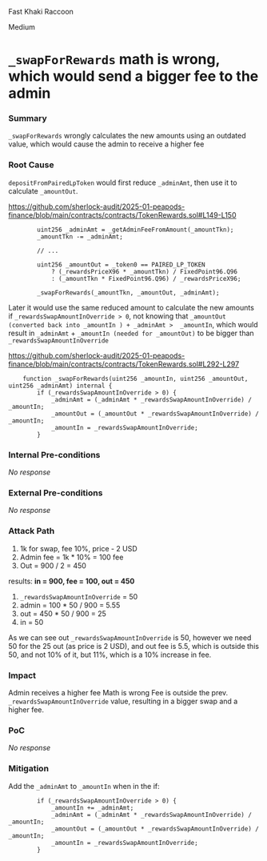 Fast Khaki Raccoon

Medium

# `_swapForRewards` math is wrong, which would send a bigger fee to the admin

### Summary

`_swapForRewards` wrongly calculates the new amounts using an outdated value, which would cause the admin to receive a higher fee

### Root Cause

`depositFromPairedLpToken` would first reduce `_adminAmt`, then use it to calculate `_amountOut`.

https://github.com/sherlock-audit/2025-01-peapods-finance/blob/main/contracts/contracts/TokenRewards.sol#L149-L150
```solidity
        uint256 _adminAmt = _getAdminFeeFromAmount(_amountTkn);
        _amountTkn -= _adminAmt;

        // ...

        uint256 _amountOut = _token0 == PAIRED_LP_TOKEN
            ? (_rewardsPriceX96 * _amountTkn) / FixedPoint96.Q96
            : (_amountTkn * FixedPoint96.Q96) / _rewardsPriceX96;

        _swapForRewards(_amountTkn, _amountOut, _adminAmt);
```

Later it would use the same reduced amount to calculate the new amounts if `_rewardsSwapAmountInOverride > 0`, not knowing that `_amountOut (converted back into _amountIn ) + _adminAmt >  _amountIn`, which would result in `_adminAmt` + `_amountIn (needed for _amountOut)` to be bigger than `_rewardsSwapAmountInOverride`

https://github.com/sherlock-audit/2025-01-peapods-finance/blob/main/contracts/contracts/TokenRewards.sol#L292-L297
```solidity
    function _swapForRewards(uint256 _amountIn, uint256 _amountOut, uint256 _adminAmt) internal {
        if (_rewardsSwapAmountInOverride > 0) {
            _adminAmt = (_adminAmt * _rewardsSwapAmountInOverride) / _amountIn;
            _amountOut = (_amountOut * _rewardsSwapAmountInOverride) / _amountIn;
            _amountIn = _rewardsSwapAmountInOverride;
        }
```

### Internal Pre-conditions

_No response_

### External Pre-conditions

_No response_

### Attack Path

1. 1k for swap, fee 10%, price - 2 USD
2. Admin fee = 1k * 10% = 100 fee
3. Out = 900 / 2 = 450

results:  **in = 900, fee = 100, out = 450**

1. `_rewardsSwapAmountInOverride` = 50
2. admin = 100 * 50 / 900 = 5.55
3. out =  450 * 50 / 900 = 25
4. in = 50

As we can see out `_rewardsSwapAmountInOverride` is 50, however we need 50 for the 25 out (as price is 2 USD), and out fee is 5.5, which is outside this 50, and not 10% of it, but 11%, which is a 10% increase in fee.

### Impact

Admin receives a higher fee
Math is wrong
Fee is outside the prev. `_rewardsSwapAmountInOverride` value, resulting in a bigger swap and a higher fee.

### PoC

_No response_

### Mitigation

Add the `_adminAmt` to `_amountIn` when in the if:

```solidity
        if (_rewardsSwapAmountInOverride > 0) {
            _amountIn += _adminAmt;
            _adminAmt = (_adminAmt * _rewardsSwapAmountInOverride) / _amountIn;
            _amountOut = (_amountOut * _rewardsSwapAmountInOverride) / _amountIn;
            _amountIn = _rewardsSwapAmountInOverride;
        }
```